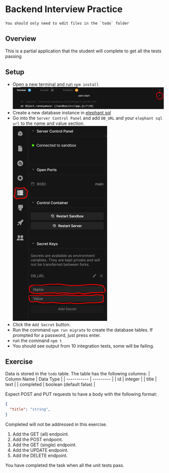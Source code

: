 # Backend Interview Practice

```
You should only need to edit files in the `todo` folder
```

## Overview

This is a partial application that the student will complete to get all the tests passing

## Setup

- Open a new terminal and run `npm install`  
  ![](terminal.png)
- Create a new database instance in [elephant sql](https://www.elephantsql.com/)
- Go into the `Server Control Panel` and add `DB_URL` and your `elephant sql url` to the name and value section.  
  ![](env.png)
- Click the `Add Secret` button.
- Run the command `npm run migrate` to create the database tables. If prompted for a password, just press enter.
- run the command `npm t`
- You should see output from 10 integration tests, some will be failing.

## Exercise

Data is stored in the `todo` table. The table has the following columns:
| Column Name | Data Type |
| ----------- | --------- |
| id | integer |
| title | text |
| completed | boolean (default false) |

Expect POST and PUT requests to have a body with the following format:
```json
{
  "title": "string",
}
```

Completed will not be addressed in this exercise.

1. Add the GET (all) endpoint.
2. Add the POST endpoint.
3. Add the GET (single) endpoint.
4. Add the UPDATE endpoint.
5. Add the DELETE endpoint.

You have completed the task when all the unit tests pass.
